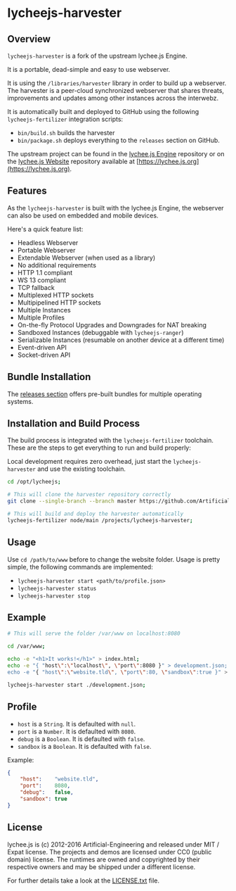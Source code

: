 
# lycheejs-harvester

## Overview

`lycheejs-harvester` is a fork of the upstream lychee.js Engine.

It is a portable, dead-simple and easy to use webserver.

It is using the `/libraries/harvester` library in order to
build up a webserver. The harvester is a peer-cloud synchronized
webserver that shares threats, improvements and updates among
other instances across the interwebz.

It is automatically built and deployed to GitHub using the following
`lycheejs-fertilizer` integration scripts:

- `bin/build.sh` builds the harvester
- `bin/package.sh` deploys everything to the `releases` section on GitHub.

The upstream project can be found in the [lychee.js Engine](https://github.com/Artificial-Engineering/lycheejs)
repository or on the [lychee.js Website](https://github.com/Artificial-Engineering/lycheejs-website.)
repository available at [https://lychee.js.org](https://lychee.js.org).



## Features

As the `lycheejs-harvester` is built with the lychee.js Engine,
the webserver can also be used on embedded and mobile devices.

Here's a quick feature list:

- Headless Webserver
- Portable Webserver
- Extendable Webserver (when used as a library)
- No additional requirements
- HTTP 1.1 compliant
- WS 13 compliant
- TCP fallback
- Multiplexed HTTP sockets
- Multipipelined HTTP sockets
- Multiple Instances
- Multiple Profiles
- On-the-fly Protocol Upgrades and Downgrades for NAT breaking
- Sandboxed Instances (debuggable with `lycheejs-ranger`)
- Serializable Instances (resumable on another device at a different time)
- Event-driven API
- Socket-driven API



## Bundle Installation

The [releases section](https://github.com/Artificial-University/lycheejs-harvester/releases)
offers pre-built bundles for multiple operating systems.



## Installation and Build Process

The build process is integrated with the `lycheejs-fertilizer` toolchain.
These are the steps to get everything to run and build properly:

Local development requires zero overhead, just start the `lycheejs-harvester`
and use the existing toolchain.

```bash
cd /opt/lycheejs;

# This will clone the harvester repository correctly
git clone --single-branch --branch master https://github.com/Artificial-University/lycheejs-harvester ./projects/lycheejs-harvester;

# This will build and deploy the harvester automatically
lycheejs-fertilizer node/main /projects/lycheejs-harvester;
```



## Usage

Use `cd /path/to/www` before to change the website folder.
Usage is pretty simple, the following commands are implemented:

- `lycheejs-harvester start <path/to/profile.json>`
- `lycheejs-harvester status`
- `lycheejs-harvester stop`



## Example

```bash
# This will serve the folder /var/www on localhost:8080

cd /var/www;

echo -e "<h1>It works!</h1>" > index.html;
echo -e "{ "host\":\"localhost\", \"port\":8080 }" > development.json;
echo -e "{ "host\":\"website.tld\", \"port\":80, \"sandbox\":true }" > production.json;

lycheejs-harvester start ./development.json;
```



## Profile

- `host` is a `String`. It is defaulted with `null`.
- `port` is a `Number`. It is defaulted with `8080`.
- `debug` is a `Boolean`. It is defaulted with `false`.
- `sandbox` is a `Boolean`. It is defaulted with `false`.


Example:

```json
{
	"host":    "website.tld",
	"port":    8080,
	"debug":   false,
	"sandbox": true
}
```



## License

lychee.js is (c) 2012-2016 Artificial-Engineering and released under MIT / Expat license.
The projects and demos are licensed under CC0 (public domain) license.
The runtimes are owned and copyrighted by their respective owners and may be shipped under a different license.

For further details take a look at the [LICENSE.txt](LICENSE.txt) file.

